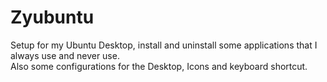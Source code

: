 # Zyubuntu
Setup for my Ubuntu Desktop, install and uninstall some applications that I always use and never use.  
Also some configurations for the Desktop, Icons and keyboard shortcut.  
